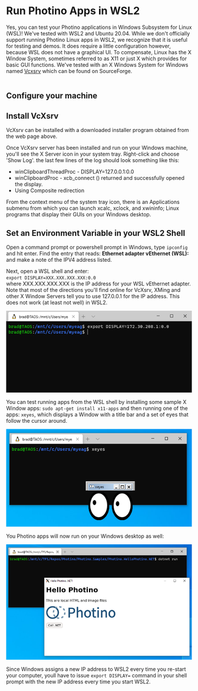 # Run Photino Apps in WSL2
Yes, you can test your Photino applications in Windows Subsystem for Linux (WSL)! We've tested with WSL2 and Ubuntu 20.04. While we don't officially support running Photino Linux apps in WSL2, we recognize that it is useful for testing and demos. It does require a little configuration however, because WSL does not have a graphical UI. To compensate, Linux has the X Window System, sometimes referred to as X11 or just X which provides for basic GUI functions. We've tested with an X Windows System for Windows named [Vcxsrv]( https://sourceforge.net/projects/vcxsrv/ ) which can be found on SourceForge. 
<br><br>

## Configure your machine
## Install VcXsrv
VcXsrv can be installed with a downloaded installer program obtained from the web page above. 

Once VcXsrv server has been installed and run on your Windows machine, you'll see the X Server icon in your system tray. Right-click and choose 'Show Log'. the last few lines of the log should look something like this: 

* winClipboardThreadProc - DISPLAY=127.0.0.1:0.0
* winClipboardProc - xcb_connect () returned and successfully opened the display.
* Using Composite redirection

From the context menu of the system tray icon, there is an Applications submenu from which you can launch xcalc, xclock, and xwininfo; Linux programs that display their GUIs on your Windows desktop.

## Set an Environment Variable in your WSL2 Shell
Open a command prompt or powershell prompt in Windows, type `ipconfig` and hit enter. Find the entry that reads: **Ethernet adapter vEthernet (WSL):** and make a note of the IPV4 address listed.

Next, open a WSL shell and enter:<br>
`export DISPLAY=XXX.XXX.XXX.XXX:0.0`<br>
where <span>XXX.</span><span>XXX.</span>XXX.</span>XXX is the IP address for your WSL vEthernet adapter. Note that most of the directions you'll find online for VcXsrv, XMing and other X Window Servers tell you to use 127.0.0.1 for the IP address. This does not work (at least not well) in WSL2.

![](WindowsTerminal-WSL-ExportDisplay.png)

You can test running apps from the WSL shell by installing some sample X Window apps: `sudo apt-get install x11-apps` and then running one of the apps: `xeyes`, which displays a Window with a title bar and a set of eyes that follow the cursor around.

![](XeyesInWSL2.png)

You Photino apps will now run on your Windows desktop as well:

![](PhotinoInWSL2.png)

Since Windows assigns a new IP address to WSL2 every time you re-start your computer, youll have to issue `export DISPLAY=` command in your shell prompt with the new IP address every time you start WSL2.
